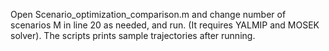Open Scenario_optimization_comparison.m and change number of scenarios M in line 20 as needed, and run. (It requires YALMIP and MOSEK solver). The scripts prints sample trajectories after running. 
